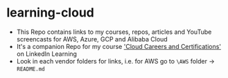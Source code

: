 # learning-cloud

- This Repo contains links to my courses, repos, articles and YouTube screencasts for AWS, Azure, GCP and Alibaba Cloud
- It's a companion Repo for my course ['Cloud Careers and Certifications'](https://www.linkedin.com/learning/cloud-computing-careers-and-certifications-first-steps) on LinkedIn Learning
- Look in each vendor folders for links, i.e. for AWS go to `\AWS` folder -> `README.md`
